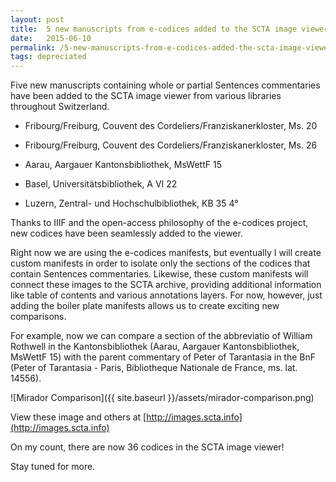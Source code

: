 ```yaml
---
layout: post
title:  5 new manuscripts from e-codices added to the SCTA image viewer
date:   2015-06-10
permalink: /5-new-manuscripts-from-e-codices-added-the-scta-image-viewer/
tags: depreciated
---
```


Five new manuscripts containing whole or partial Sentences commentaries have been added to the SCTA image viewer from various libraries throughout Switzerland.

* Fribourg/Freiburg, Couvent des Cordeliers/Franziskanerkloster, Ms. 20

* Fribourg/Freiburg, Couvent des Cordeliers/Franziskanerkloster, Ms. 26

* Aarau, Aargauer Kantonsbibliothek, MsWettF 15

* Basel, Universitätsbibliothek, A VI 22

* Luzern, Zentral- und Hochschulbibliothek, KB 35 4°

Thanks to IIIF and the open-access philosophy of the e-codices project, new codices have been seamlessly added to the viewer.

Right now we are using the e-codices manifests, but eventually I will create custom manifests in order to isolate only the sections of the codices that contain Sentences commentaries. Likewise, these custom manifests will connect these images to the SCTA archive, providing additional information like table of contents and various annotations layers. For now, however, just adding the boiler plate manifests allows us to create exciting new comparisons.

For example, now we can compare a section of the abbreviatio of William Rothwell in the Kantonsbibliothek (Aarau, Aargauer Kantonsbibliothek, MsWettF 15) with the parent commentary of Peter of Tarantasia in the BnF (Peter of Tarantasia - Paris, Bibliotheque Nationale de France, ms. lat. 14556).

![Mirador Comparison]({{ site.baseurl }}/assets/mirador-comparison.png)


View these image and others at [http://images.scta.info](http://images.scta.info)

On my count, there are now 36 codices in the SCTA image viewer!

Stay tuned for more.
